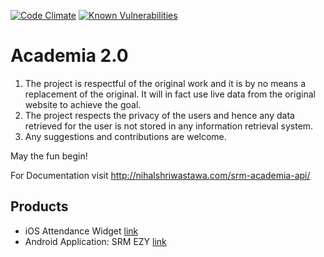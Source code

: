 [![Code Climate](https://codeclimate.com/github/NihalSh/srm-academia-api/badges/gpa.svg)](https://codeclimate.com/github/NihalSh/srm-academia-api)
[![Known Vulnerabilities](https://snyk.io/test/github/nihalsh/srm-academia-api/badge.svg?targetFile=package.json)](https://snyk.io/test/github/nihalsh/srm-academia-api?targetFile=package.json)

# Academia 2.0
1. The project is respectful of the original work and it is by no means a replacement of the original. It will in fact use live data from the original website to achieve the goal.
2. The project respects the privacy of the users and hence any data retrieved for the user is not stored in any information retrieval system.
3. Any suggestions and contributions are welcome.

May the fun begin!

For Documentation visit http://nihalshriwastawa.com/srm-academia-api/

## Products
- iOS Attendance Widget [link](https://github.com/poke19962008/Today-Attendance)
- Android Application: SRM EZY [link](https://play.google.com/store/apps/details?id=com.srmezy&rdid=com.srmezy)
